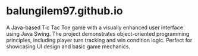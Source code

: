 # balungilem97.github.io
A Java-based Tic Tac Toe game with a visually enhanced user interface using Java Swing. The project demonstrates object-oriented programming principles, including player turn tracking and win condition logic. Perfect for showcasing UI design and basic game mechanics.
